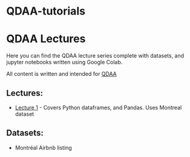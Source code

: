 # QDAA-tutorials
<h1>QDAA Lectures</h1>
  <p>Here you can find the QDAA lecture series complete with datasets, and jupyter notebooks written using Google Colab.</p>
  <p>All content is written and intended for <a href="https://www.instagram.com/queensdata/">QDAA</a></p>
  <h2>
    Lectures:
  </h2>
  <ul>
    <li><a href="https://colab.research.google.com/drive/162N4tXzAtYrkTqSZCexzJwK9orfb7gqj?usp=sharing">Lecture 1</a> - Covers Python dataframes, and Pandas. Uses Montreal dataset</li>
  </ul>
  <h2>Datasets:</h2>
  <ul>
    <li>Montréal Airbnb listing</li>
  </ul>